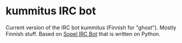 # kummitus IRC bot

Current version of the IRC bot kummitus (Finnish for "ghost"). Mostly Finnish stuff. Based on [Sopel IRC Bot](https://github.com/sopel-irc/) that is written on Python.
